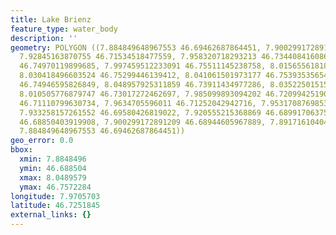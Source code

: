 ```yaml
---
title: Lake Brienz
feature_type: water_body
description: ''
geometry: POLYGON ((7.884849648967553 46.69462687864451, 7.900299172891209 46.70357439538262,
  7.92845163870755 46.71534518477559, 7.958320718293213 46.73440841608653, 7.986816506863527
  46.74970119899685, 7.997459512233091 46.75511145238758, 8.015655618187633 46.75722836021898,
  8.030418496603524 46.75299446139412, 8.041061501973177 46.75393535654711, 8.048957925311859
  46.74946595826849, 8.048957925311859 46.73911434977286, 8.035225015157526 46.74052604979439,
  8.010505776879747 46.73017272462697, 7.985099893094202 46.72099425190708, 7.970337014678311
  46.71110799630734, 7.9634705596011 46.71252042942716, 7.953170876985327 46.70498702564544,
  7.933258157261552 46.69580426819022, 7.920555215368869 46.68991706375721, 7.910598855506891
  46.68850403919908, 7.900299172891209 46.68944605967889, 7.891716104044674 46.69274300197706,
  7.884849648967553 46.69462687864451))
geo_error: 0.0
bbox:
  xmin: 7.8848496
  ymin: 46.688504
  xmax: 8.0489579
  ymax: 46.7572284
longitude: 7.9705703
latitude: 46.7251845
external_links: {}
---
```

